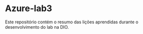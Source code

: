 # Azure-lab3
Este repositório contém o resumo das lições aprendidas durante o desenvolvimento do lab na DIO.
